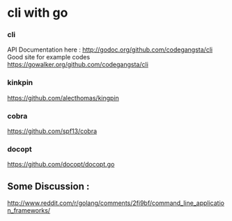 cli with go
============

### cli

API Documentation here : http://godoc.org/github.com/codegangsta/cli
Good site for example codes https://gowalker.org/github.com/codegangsta/cli


### kinkpin
https://github.com/alecthomas/kingpin

### cobra
https://github.com/spf13/cobra

### docopt
https://github.com/docopt/docopt.go

## Some Discussion :
http://www.reddit.com/r/golang/comments/2fi9bf/command_line_application_frameworks/
